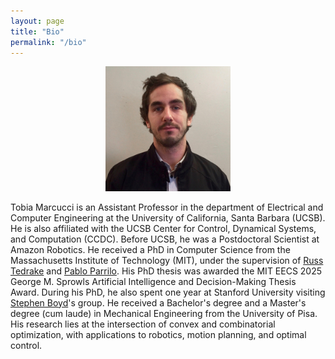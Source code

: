 ```yaml
---
layout: page
title: "Bio"
permalink: "/bio"
---
```


<p align="center">
<img src="me2.jpg"  width="200px"/>
</p>

Tobia Marcucci is an Assistant Professor in the department of Electrical and Computer Engineering at the University of California, Santa Barbara (UCSB). He is also affiliated with the UCSB Center for Control, Dynamical Systems, and Computation (CCDC). Before UCSB, he was a Postdoctoral Scientist at Amazon Robotics. He received a PhD in Computer Science from the Massachusetts Institute of Technology (MIT), under the supervision of [Russ Tedrake](https://groups.csail.mit.edu/locomotion/russt.html) and [Pablo Parrilo](https://www.mit.edu/~parrilo/). His PhD thesis was awarded the MIT EECS 2025 George M. Sprowls Artificial Intelligence and Decision-Making Thesis Award. During his PhD, he also spent one year at Stanford University visiting [Stephen Boyd](https://web.stanford.edu/~boyd/)'s group. He received a Bachelor's degree and a Master's degree (cum laude) in Mechanical Engineering from the University of Pisa. His research lies at the intersection of convex and combinatorial optimization, with applications to robotics, motion planning, and optimal control.

<!-- CV available at: <a href="https://tobiamarcucci.github.io/marcucci_cv.pdf" target="_blank">https://tobiamarcucci.github.io/marcucci_cv.pdf</a> -->
